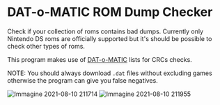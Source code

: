 # DAT-o-MATIC ROM Dump Checker
 Check if your collection of roms contains bad dumps.
 Currently only Nintendo DS roms are officially supported but it's should be possible to check other types of roms.
 
 This program makes use of [DAT-o-MATIC](https://datomatic.no-intro.org/index.php?page=download&s=64) lists for CRCs checks.
 
 NOTE: You should always download `.dat` files without excluding games otherwise the program can give you false negatives.
 
![Immagine 2021-08-10 211714](https://user-images.githubusercontent.com/45881310/128922471-df849990-1415-40ea-8ba2-3cd4bcc9f9ff.png)
![Immagine 2021-08-10 211955](https://user-images.githubusercontent.com/45881310/128922484-fcfa4e72-792e-43e4-9a74-cb4dfebe7ea1.png)
